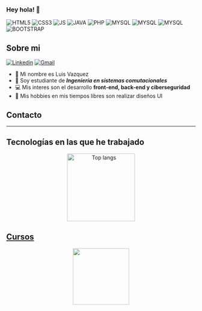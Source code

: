 ### Hey hola! 👋

![HTML5](https://img.shields.io/badge/HTML5-E34F26?style=for-the-badge&logo=html5&logoColor=white) ![CSS3](https://img.shields.io/badge/CSS3-1572B6?style=for-the-badge&logo=css3&logoColor=white) ![JS](https://img.shields.io/badge/JavaScript-323330?style=for-the-badge&logo=javascript&logoColor=F7DF1E) 
![JAVA](	https://img.shields.io/badge/Java-ED8B00?style=for-the-badge&logo=java&logoColor=white) ![PHP](https://img.shields.io/badge/PHP-777BB4?style=for-the-badge&logo=php&logoColor=white)
![MYSQL](https://img.shields.io/badge/MySQL-00000F?style=for-the-badge&logo=mysql&logoColor=white)
![MYSQL](https://img.shields.io/badge/Microsoft_SQL_Server-CC2927?style=for-the-badge&logo=microsoft-sql-server&logoColor=white)
![MYSQL](https://img.shields.io/badge/Git-E34F26?style=for-the-badge&logo=git&logoColor=white)
![BOOTSTRAP](https://img.shields.io/badge/Bootstrap-563D7C?style=for-the-badge&logo=bootstrap&logoColor=white)


## Sobre mi
[![Linkedin](https://img.shields.io/badge/LinkedIn-0077B5?style=for-the-badge&logo=linkedin&logoColor=white)](www.linkedin.com/in/luis-angel-vazquez-carrillo-542394292) [![Gmail](https://img.shields.io/badge/Gmail-D14836?style=for-the-badge&logo=gmail&logoColor=white)](luisvazquez1757@gmail.com)
- :man: Mi nombre es Luis Vazquez
- :notebook: Soy estudiante de **_Ingeniería en sistemas comutacionales_** 
- :computer: Mis interes son el desarrollo **front-end, back-end y ciberseguridad** 
- :art: Mis hobbies en mis tiempos libres son realizar diseños UI 
## Contacto

- - -
## Tecnologías en las que he trabajado

<div align="center">
<a href="https://github.com/LuvazAng/github-readme-stats" title="Lenguajes más usados">
<img height=180 src="https://github-readme-stats.vercel.app/api/top-langs/?username=LuvazAng&layout=compact" alt="Top langs" />
</div>


## Cursos
<div align="center">    
<a href="https://app.aluracursos.com/program/certificate/68d30cda-a93d-4dd2-9407-1cd12bebdb83" target="_blank"><img aling="center" width="150" height="150" src="https://user-images.githubusercontent.com/23409026/219407470-9262958a-1624-49be-b014-047eeef334b8.png">
</di
